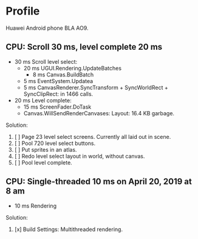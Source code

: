 # Profile

Huawei Android phone BLA AO9.

## CPU: Scroll 30 ms, level complete 20 ms

- 30 ms Scroll level select:
    - 20 ms UGUI.Rendering.UpdateBatches
        - 8 ms Canvas.BuildBatch
    - 5 ms EventSystem.Updatea
    - 5 ms CanvasRenderer.SyncTransform + SyncWorldRect + SyncClipRect: in 1466 calls.
- 20 ms Level complete:
    - 15 ms ScreenFader.DoTask
    - Canvas.WillSendRenderCanvases: Layout: 16.4 KB garbage.

Solution:
1. [ ] Page 23 level select screens. Currently all laid out in scene.
1. [ ] Pool 720 level select buttons.
1. [ ] Put sprites in an atlas.
1. [ ] Redo level select layout in world, without canvas.
1. [ ] Pool level complete.

## CPU: Single-threaded 10 ms on April 20, 2019 at 8 am

- 10 ms Rendering

Solution:
1. [x] Build Settings: Multithreaded rendering.

